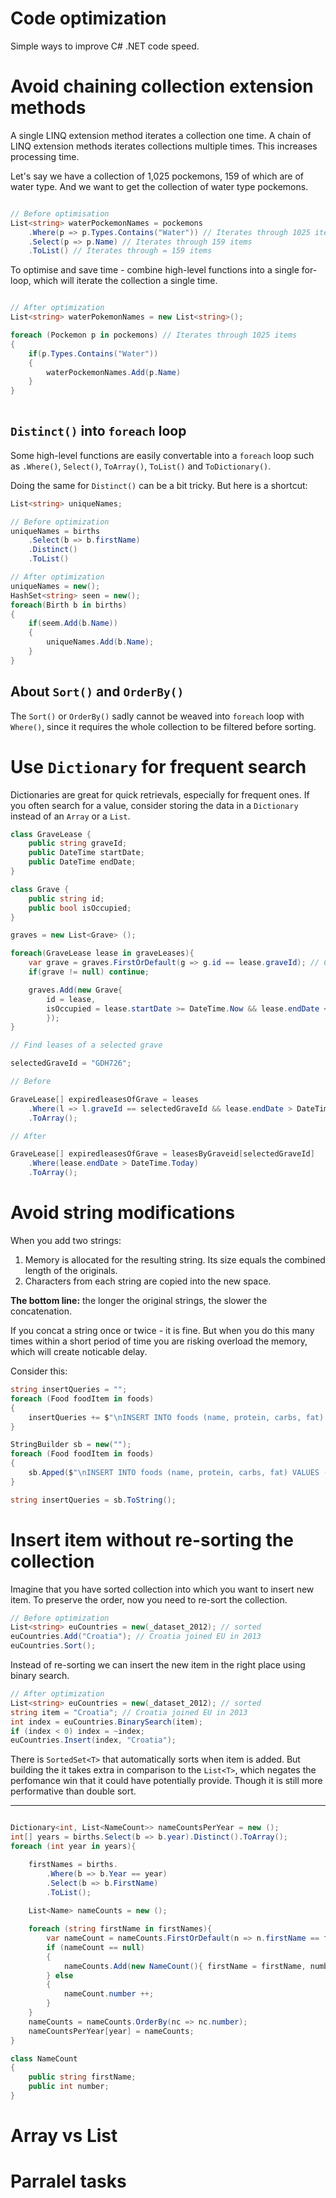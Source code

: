 # Code optimization

Simple ways to improve C# .NET code speed.

# Avoid chaining collection extension methods

A single LINQ extension method iterates a collection one time. A chain of LINQ extension methods iterates collections multiple times. This increases processing time. 

Let's say we have a collection of  1,025 pockemons, 159 of which are of water type. And we want to get the collection of water type pockemons.

```c#

// Before optimisation
List<string> waterPockemonNames = pockemons
    .Where(p => p.Types.Contains("Water")) // Iterates through 1025 items
    .Select(p => p.Name) // Iterates through 159 items
    .ToList() // Iterates through = 159 items

```
To optimise and save time - combine high-level functions into a single for-loop, which will iterate the collection a single time.



```c#

// After optimization
List<string> waterPokemonNames = new List<string>();

foreach (Pockemon p in pockemons) // Iterates through 1025 items
{
    if(p.Types.Contains("Water"))
    {
        waterPockemonNames.Add(p.Name)
    }
}
    
```

## `Distinct()` into `foreach` loop 

Some high-level functions are easily convertable into a `foreach` loop such as `.Where()`, `Select()`, `ToArray()`, `ToList()` and `ToDictionary()`.

Doing the same for `Distinct()` can be a bit tricky. But here is a shortcut:

```c#
List<string> uniqueNames;

// Before optimization
uniqueNames = births
    .Select(b => b.firstName)
    .Distinct()
    .ToList()

// After optimization
uniqueNames = new();
HashSet<string> seen = new();
foreach(Birth b in births)
{
    if(seem.Add(b.Name))
    {
        uniqueNames.Add(b.Name);
    }    
}
```

## About `Sort()` and `OrderBy()`

The `Sort()` or `OrderBy()` sadly cannot be weaved into `foreach` loop with `Where()`, since it requires the whole collection to be filtered before sorting.

# Use `Dictionary` for frequent search

Dictionaries are great for quick retrievals, especially for frequent ones. If you often search for a value, consider storing the data in a `Dictionary` instead of an `Array` or a `List`.

```c#
class GraveLease {
    public string graveId; 
    public DateTime startDate;
    public DateTime endDate;
} 

class Grave {
    public string id;
    public bool isOccupied;
}

graves = new List<Grave> ();

foreach(GraveLease lease in graveLeases){
    var grave = graves.FirstOrDefault(g => g.id == lease.graveId); // Can be optimised
    if(grave != null) continue;

    graves.Add(new Grave{ 
        id = lease,
        isOccupied = lease.startDate >= DateTime.Now && lease.endDate <= DateTime.Now,
        });
}

```


```c#
// Find leases of a selected grave

selectedGraveId = "GDH726";

// Before

GraveLease[] expiredleasesOfGrave = leases
    .Where(l => l.graveId == selectedGraveId && lease.endDate > DateTime.Today)
    .ToArray();

// After

GraveLease[] expiredleasesOfGrave = leasesByGraveid[selectedGraveId]
    .Where(lease.endDate > DateTime.Today)
    .ToArray();
```

# Avoid string modifications

When you add two strings:

1. Memory is allocated for the resulting string. Its size equals the combined length of the originals. 
2. Characters from each string are copied into the new space.

**The bottom line:** the longer the original strings, the slower the concatenation.

If you concat a string once or twice - it is fine. But when you do this many times within a short period of time you are risking overload the memory, which will create noticable delay.

Consider this:

```c#
string insertQueries = "";
foreach (Food foodItem in foods)
{
    insertQueries += $"\nINSERT INTO foods (name, protein, carbs, fat) VALUES ('{foodItem.name}', {foodItem.protein}, {foodItem.carbs}, {foodItem.fat});"
}
```
```c#
StringBuilder sb = new("");
foreach (Food foodItem in foods)
{
    sb.Apped($"\nINSERT INTO foods (name, protein, carbs, fat) VALUES ('{foodItem.name}', {foodItem.protein}, {foodItem.carbs}, {foodItem.fat});");
}

string insertQueries = sb.ToString();
```

# Insert item without re-sorting the collection

Imagine that you have sorted collection into which you want to insert new item. To preserve the order, now you need to re-sort the collection.

```c#
// Before optimization
List<string> euCountries = new(_dataset_2012); // sorted
euCountries.Add("Croatia"); // Croatia joined EU in 2013
euCountries.Sort();
```

Instead of re-sorting we can insert the new item in the right place using binary search.

```c#
// After optimization
List<string> euCountries = new(_dataset_2012); // sorted
string item = "Croatia"; // Croatia joined EU in 2013
int index = euCountries.BinarySearch(item);
if (index < 0) index = ~index;
euCountries.Insert(index, "Croatia");
```

There is `SortedSet<T>` that automatically sorts when item is added. But building the it takes extra in comparison to the `List<T>`, which negates the perfomance win that it could have potentially provide. Though it is still more performative than double sort.

---

```c#

Dictionary<int, List<NameCount>> nameCountsPerYear = new ();
int[] years = births.Select(b => b.year).Distinct().ToArray();
foreach (int year in years){

    firstNames = births.
        .Where(b => b.Year == year)
        .Select(b => b.FirstName)
        .ToList();
    
    List<Name> nameCounts = new ();

    foreach (string firstName in firstNames){
        var nameCount = nameCounts.FirstOrDefault(n => n.firstName == firstName);
        if (nameCount == null)
        {
            nameCounts.Add(new NameCount(){ firstName = firstName, number = 1 })
        } else
        {
            nameCount.number ++;
        }
    }
    nameCounts = nameCounts.OrderBy(nc => nc.number);
    nameCountsPerYear[year] = nameCounts;
}

class NameCount 
{
    public string firstName;
    public int number;
}

```

# Array vs List

# Parralel tasks
